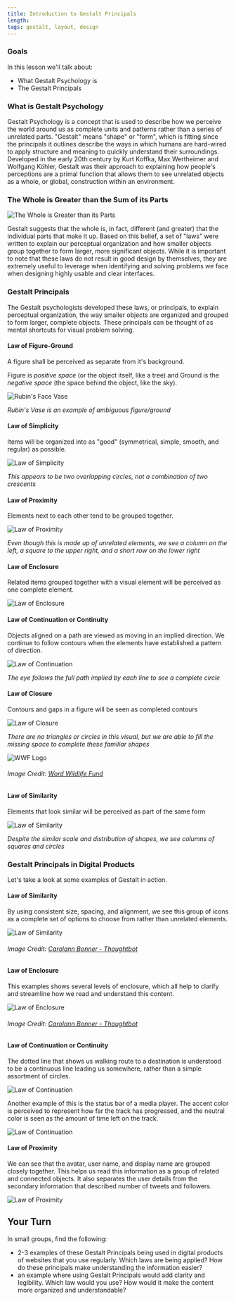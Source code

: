```yaml
---
title: Introduction to Gestalt Principals
length:
tags: gestalt, layout, design
---
```


### Goals

In this lesson we'll talk about:

* What Gestalt Psychology is
* The Gestalt Principals

### What is Gestalt Psychology

Gestalt Psychology is a concept that is used to describe how we perceive the world around us as complete units and patterns rather than a series of unrelated parts. "Gestalt" means "shape" or "form", which is fitting since the principals it outlines describe the ways in which humans are hard-wired to apply structure and meaning to quickly understand their surroundings. Developed in the early 20th century by Kurt Koffka, Max Wertheimer and Wolfgang Köhler, Gestalt was their approach to explaining how people's perceptions are a primal function that allows them to see unrelated objects as a whole, or global, construction within an environment.

### The Whole is Greater than the Sum of its Parts

![The Whole is Greater than its Parts](images/gestalt-example-5.png)

Gestalt suggests that the whole is, in fact, different (and greater) that the individual parts that make it up. Based on this belief, a set of "laws" were written to explain our perceptual organization and how smaller objects group together to form larger, more significant objects. While it is important to note that these laws do not result in good design by themselves, they are extremely useful to leverage when identifying and solving problems we face when designing highly usable and clear interfaces.

### Gestalt Principals

The Gestalt psychologists developed these laws, or principals, to explain perceptual organization, the way smaller objects are organized and grouped to form larger, complete objects. These principals can be thought of as mental shortcuts for visual problem solving.

#### Law of Figure-Ground

A figure shall be perceived as separate from it's background.

Figure is _positive space_ (or the object itself, like a tree) and Ground is the _negative space_ (the space behind the object, like the sky).

![Rubin's Face Vase](images/rubin-face-vase.png)

_Rubin's Vase is an example of ambiguous figure/ground_

#### Law of Simplicity

Items will be organized into as "good" (symmetrical, simple, smooth, and regular) as possible.

![Law of Simplicity](images/gestalt-example-6.png)

_This appears to be two overlapping circles, not a combination of two crescents_

#### Law of Proximity

Elements next to each other tend to be grouped together.

![Law of Proximity](images/gestalt-example-3.png)

_Even though this is made up of unrelated elements, we see a column on the left, a square to the upper right, and a short row on the lower right_

#### Law of Enclosure

Related items grouped together with a visual element will be perceived as one complete element.

![Law of Enclosure](images/gestalt-example-7.png)


#### Law of Continuation or Continuity

Objects aligned on a path are viewed as moving in an implied direction. We continue to follow contours when the elements have established a pattern of direction.

![Law of Continuation](images/gestalt-example-4.png)

_The eye follows the full path implied by each line to see a complete circle_

#### Law of Closure

Contours and gaps in a figure will be seen as completed contours

![Law of Closure](images/gestalt-example-1.png)

_There are no triangles or circles in this visual, but we are able to fill the missing space to complete these familiar shapes_


![WWF Logo](images/wwf_logo_panda.png)

###### *Image Credit: [Word Wildlife Fund](http://wwf.panda.org/)*

#### Law of Similarity

Elements that look similar will be perceived as part of the same form

![Law of Similarity](images/gestalt-example-2.png)

_Despite the similar scale and distribution of shapes, we see columns of squares and circles_

### Gestalt Principals in Digital Products

Let's take a look at some examples of Gestalt in action.

#### Law of Similarity

By using consistent size, spacing, and alignment, we see this group of icons as a complete set of options to choose from rather than unrelated elements.

![Law of Similarity](images/real-gestalt-example-1.png)

###### *Image Credit: [Carolann Bonner - Thoughtbot](https://robots.thoughtbot.com/gestalt-principles)*

#### Law of Enclosure

This examples shows several levels of enclosure, which all help to clarify and streamline how we read and understand this content.

![Law of Enclosure](images/real-gestalt-example-2.png)

###### *Image Credit: [Carolann Bonner - Thoughtbot](https://robots.thoughtbot.com/gestalt-principles)*


#### Law of Continuation or Continuity

The dotted line that shows us walking route to a destination is understood to be a continuous line leading us somewhere, rather than a simple assortment of circles.

![Law of Continuation](images/real-gestalt-example-3.png)

Another example of this is the status bar of a media player. The accent color is perceived to represent how far the track has progressed, and the neutral color is seen as the amount of time left on the track.

![Law of Continuation](images/real-gestalt-example-4.png)

#### Law of Proximity

We can see that the avatar, user name, and display name are grouped closely together. This helps us read this information as a group of related and connected objects. It also separates the user details from the secondary information that described number of tweets and followers.

![Law of  Proximity](images/real-gestalt-example-5.png)



## Your Turn

In small groups, find the following:

* 2-3 examples of these Gestalt Principals being used in digital products of websites that you use regularly. Which laws are being applied? How do these principals make understanding the information easier?
* an example where using Gestalt Principals would add clarity and legibility. Which law would you use? How would it make the content more organized and understandable?
